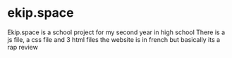 # ekip.space
Ekip.space is a school project for my second year in high school
There is a js file, a css file and 3 html files
the website is in french but basically its a rap review
